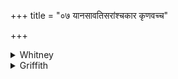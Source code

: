 +++
title = "०७ यानसावतिसरांश्चकार कृणवच्च"

+++

<details><summary>Whitney</summary>

### Translation
7. What over-runners he yonder has made, and what he shall make, do  
thou, O Indra, Vṛtra-slayer, turn (*ā-kṛ*) them back again, that they  
may shatter (*tṛh*) yon person (*jána*).

### Notes
Wanting (as noted above) in Ppp. ⌊for *tṛṇáhān*, see *Gram.* §687.⌋
</details>

<details><summary>Griffith</summary>

Exertions which that man hath made, Exertions which he yet will make Turn them, O Indra, back again, O Vritra-slayer, back again on him that they may kill that man.
</details>
